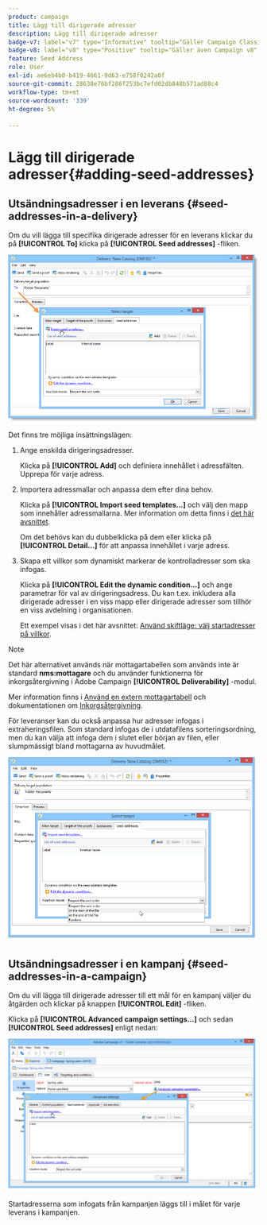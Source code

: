 ```yaml
---
product: campaign
title: Lägg till dirigerade adresser
description: Lägg till dirigerade adresser
badge-v7: label="v7" type="Informative" tooltip="Gäller Campaign Classic v7"
badge-v8: label="v8" type="Positive" tooltip="Gäller även Campaign v8"
feature: Seed Address
role: User
exl-id: ae6eb4b0-b419-4661-9d63-e758f0242a0f
source-git-commit: 28638e76bf286f253bc7efd02db848b571ad88c4
workflow-type: tm+mt
source-wordcount: '339'
ht-degree: 5%

---
```


# Lägg till dirigerade adresser{#adding-seed-addresses}

## Utsändningsadresser i en leverans {#seed-addresses-in-a-delivery}

Om du vill lägga till specifika dirigerade adresser för en leverans klickar du på **[!UICONTROL To]** klicka på **[!UICONTROL Seed addresses]** -fliken.

![](assets/s_ncs_user_edit_del_addresses_tab.png)

Det finns tre möjliga insättningslägen:

1. Ange enskilda dirigeringsadresser.

   Klicka på **[!UICONTROL Add]** och definiera innehållet i adressfälten. Upprepa för varje adress.

1. Importera adressmallar och anpassa dem efter dina behov.

   Klicka på **[!UICONTROL Import seed templates...]** och välj den mapp som innehåller adressmallarna. Mer information om detta finns i [det här avsnittet](creating-seed-addresses.md#creating-seed-address-templates).

   Om det behövs kan du dubbelklicka på dem eller klicka på **[!UICONTROL Detail...]** för att anpassa innehållet i varje adress.

1. Skapa ett villkor som dynamiskt markerar de kontrolladresser som ska infogas.

   Klicka på **[!UICONTROL Edit the dynamic condition...]** och ange parametrar för val av dirigeringsadress. Du kan t.ex. inkludera alla dirigerade adresser i en viss mapp eller dirigerade adresser som tillhör en viss avdelning i organisationen.

   Ett exempel visas i det här avsnittet: [Använd skiftläge: välj startadresser på villkor](use-case--selecting-seed-addresses-on-criteria.md).

>[!NOTE]
>
>Det här alternativet används när mottagartabellen som används inte är standard **nms:mottagare** och du använder funktionerna för inkorgsåtergivning i Adobe Campaign **[!UICONTROL Deliverability]** -modul.
>
>Mer information finns i [Använd en extern mottagartabell](using-an-external-recipient-table.md) och dokumentationen om [Inkorgsåtergivning](inbox-rendering.md).

För leveranser kan du också anpassa hur adresser infogas i extraheringsfilen. Som standard infogas de i utdatafilens sorteringsordning, men du kan välja att infoga dem i slutet eller början av filen, eller slumpmässigt bland mottagarna av huvudmålet.

![](assets/s_ncs_user_edit_del_addresses_sort.png)

## Utsändningsadresser i en kampanj {#seed-addresses-in-a-campaign}

Om du vill lägga till dirigerade adresser till ett mål för en kampanj väljer du åtgärden och klickar på knappen **[!UICONTROL Edit]** -fliken.

Klicka på **[!UICONTROL Advanced campaign settings...]** och sedan **[!UICONTROL Seed addresses]** enligt nedan:

![](assets/s_ncs_user_edit_op_addresses_tab.png)

Startadresserna som infogats från kampanjen läggs till i målet för varje leverans i kampanjen.
